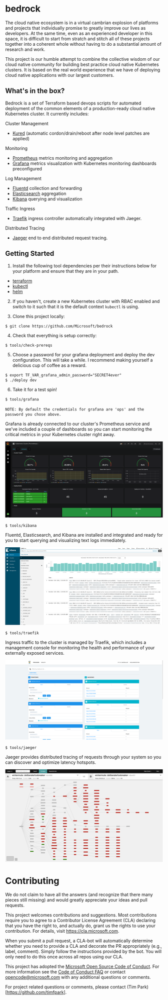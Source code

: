 # bedrock

The cloud native ecosystem is in a virtual cambrian explosion of platforms and projects that individually promise to greatly improve our lives as developers. At the same time, even as an experienced developer in this space, it is difficult to start from stratch and stitch all of these projects together into a coherent whole without having to do a substantial amount of research and work.

This project is our humble attempt to combine the collective wisdom of our cloud native community for building best practice cloud native Kubernetes clusters. It is based on the real world experience that we have of deploying cloud native applications with our largest customers.

## What's in the box?

Bedrock is a set of Terraform based devops scripts for automated deployment of the common elements of a production-ready cloud native Kubernetes cluster. It currently includes:

Cluster Management

-   [Kured](https://github.com/weaveworks/kured) (automatic cordon/drain/reboot after node level patches are applied)

Monitoring

-   [Prometheus](https://prometheus.io/) metrics monitoring and aggregation
-   [Grafana](https://grafana.com/) metrics visualization with Kubernetes monitoring dashboards preconfigured

Log Management

-   [Fluentd](https://www.fluentd.org/) collection and forwarding
-   [Elasticsearch](https://www.elastic.co/) aggregation
-   [Kibana](https://www.elastic.co/products/kibana) querying and visualization

Traffic Ingress

-   [Traefik](https://traefik.io/) ingress controller automatically integrated with Jaeger.

Distributed Tracing

-   [Jaeger](https://www.jaegertracing.io/) end to end distributed request tracing.

## Getting Started

1. Install the following tool dependencies per their instructions below for your platform and ensure that they are in your path.

-   [terraform](https://www.terraform.io/intro/getting-started/install.html)
-   [kubectl](https://kubernetes.io/docs/tasks/tools/install-kubectl/)
-   [helm](https://helm.sh/)

2. If you haven't, create a new Kubernetes cluster with RBAC enabled and switch to it such that it is the default context `kubectl` is using.

3. Clone this project locally:

```
$ git clone https://github.com/Microsoft/bedrock
```

4. Check that everything is setup correctly:

```
$ tools/check-prereqs
```

5. Choose a password for your grafana deployment and deploy the dev configuration. This will take a while. I recommend making yourself a delicious cup of coffee as a reward.

```
$ export TF_VAR_grafana_admin_password="SECRET4ever"
$ ./deploy dev
```

6. Take it for a test spin!

```
$ tools/grafana

NOTE: By default the credentials for grafana are 'ops' and the password you chose above.
```

Grafana is already connected to our cluster's Prometheus service and we've included a couple of dashboards so you can start monitoring the critical metrics in your Kubernetes cluster right away.

![Grafana Image](./docs/images/grafana.png)

```
$ tools/kibana
```

Fluentd, Elasticsearch, and Kibana are installed and integrated and ready for you to start querying and visualizing text logs immediately.

![Kibana Image](./docs/images/kibana.png)

```
$ tools/traefik
```

Ingress traffic to the cluster is managed by Traefik, which includes a management console for monitoring the health and performance of your externally exposed services.

![Traefik Image](./docs/images/traefik.png)

```
$ tools/jaeger
```

Jaeger provides distributed tracing of requests through your system so you can discover and optimize latency hotspots.

![Jaeger Image](./docs/images/jaeger.png)

# Contributing

We do not claim to have all the answers (and recognize that there many pieces still missing) and would greatly appreciate your ideas and pull requests.

This project welcomes contributions and suggestions. Most contributions require you to agree to a
Contributor License Agreement (CLA) declaring that you have the right to, and actually do, grant us
the rights to use your contribution. For details, visit https://cla.microsoft.com.

When you submit a pull request, a CLA-bot will automatically determine whether you need to provide
a CLA and decorate the PR appropriately (e.g., label, comment). Simply follow the instructions
provided by the bot. You will only need to do this once across all repos using our CLA.

This project has adopted the [Microsoft Open Source Code of Conduct](https://opensource.microsoft.com/codeofconduct/).
For more information see the [Code of Conduct FAQ](https://opensource.microsoft.com/codeofconduct/faq/) or
contact [opencode@microsoft.com](mailto:opencode@microsoft.com) with any additional questions or comments.

For project related questions or comments, please contact (Tim Park)[https://github.com/timfpark].
